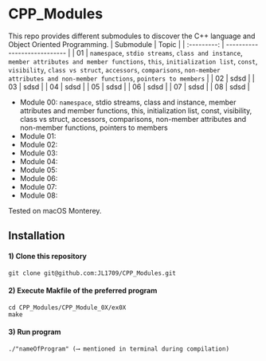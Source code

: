 # CPP_Modules
This repo provides different submodules to discover the C++ language and Object Oriented Programming.
| Submodule   | Topic                      |
| :---------: | ---------------------------- | 
| 01        | `namespace`, `stdio streams`, `class and instance`, `member attributes and member functions`, `this`, `initialization list`, `const`, `visibility`, `class vs struct`, `accessors`, `comparisons`, `non-member attributes and non-member functions`, `pointers to members` |
| 02        | sdsd |
| 03        | sdsd |
| 04        | sdsd |
| 05        | sdsd |
| 06        | sdsd |
| 07        | sdsd |
| 08        | sdsd |






- Module 00: `namespace`, stdio streams, class and instance, member attributes and member functions, this, initialization list, const, visibility, class vs struct, accessors, comparisons, non-member attributes and non-member functions, pointers to members
- Module 01:
- Module 02:
- Module 03:
- Module 04:
- Module 05:
- Module 06:
- Module 07:
- Module 08: 

Tested on macOS Monterey.

## Installation

#### 1) Clone this repository 
```
git clone git@github.com:JL1709/CPP_Modules.git
```

#### 2) Execute Makfile of the preferred program
```
cd CPP_Modules/CPP_Module_0X/ex0X
make
```

#### 3)  Run program
```
./"nameOfProgram" (⟶ mentioned in terminal during compilation)
```
